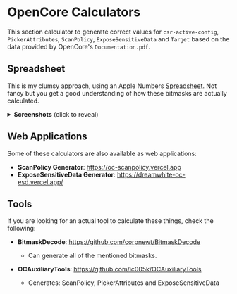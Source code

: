 # OpenCore Calculators
This section calculator to generate correct values for `csr-active-config`, `PickerAttributes`, `ScanPolicy`, `ExposeSensitiveData` and `Target` based on the data provided by OpenCore's `Documentation.pdf`.

## Spreadsheet

This is my clumsy approach, using an Apple Numbers [Spreadsheet](https://github.com/5T33Z0/OC-Little-Translated/blob/main/B_OC_Calculators/OpenCoreCalcs.numbers?raw=true). Not fancy but you get a good understanding of how these bitmasks are actually calculated.

<details>
<summary><strong>Screenshots</strong> (click to reveal)</summary>

![CSROC](https://user-images.githubusercontent.com/76865553/180944112-a6fbbf86-f613-4bf6-8076-a3845dc911e3.png)

![Bildschirmfoto 1](https://user-images.githubusercontent.com/76865553/134348928-ee19f359-c8fd-4e16-a99e-2cd652c9c64b.png)

![Bildschirmfoto 2](https://user-images.githubusercontent.com/76865553/134348939-d3eac5b2-02d3-4b98-9652-4ef52bde0c0d.png) 

![Bildschirmfoto 3](https://user-images.githubusercontent.com/76865553/134348951-c113b897-74aa-4bd1-8b46-0973119ed5e2.png)

![Bildschirmfoto 4](https://user-images.githubusercontent.com/76865553/134348958-481e2632-d417-416f-ad0b-14158137149f.png)

![Darkwake](https://user-images.githubusercontent.com/76865553/137449526-2d6ef0e4-f4da-47d1-b12a-18f03b3fc29e.png)
</details>

## Web Applications
Some of these calculators are also available as web applications:

- **ScanPolicy Generator**: https://oc-scanpolicy.vercel.app
- **ExposeSensitiveData Generator**: https://dreamwhite-oc-esd.vercel.app/

## Tools
If you are looking for an actual tool to calculate these things, check the following:

- **BitmaskDecode**: https://github.com/corpnewt/BitmaskDecode
	- Can generate all of the mentioned bitmasks.
	
- **OCAuxiliaryTools**: https://github.com/ic005k/OCAuxiliaryTools
	- Generates: ScanPolicy, PickerAttributes and ExposeSensitiveData
